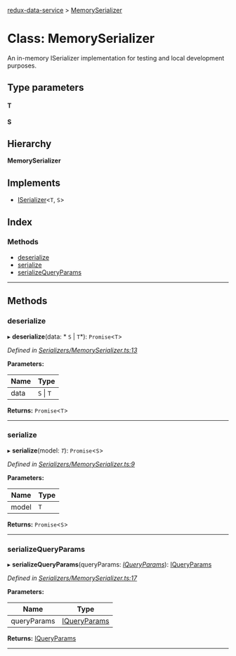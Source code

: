 [redux-data-service](../README.md) > [MemorySerializer](../classes/memoryserializer.md)

# Class: MemorySerializer

An in-memory ISerializer implementation for testing and local development purposes.

## Type parameters
#### T 
#### S 
## Hierarchy

**MemorySerializer**

## Implements

* [ISerializer](../interfaces/iserializer.md)<`T`, `S`>

## Index

### Methods

* [deserialize](memoryserializer.md#deserialize)
* [serialize](memoryserializer.md#serialize)
* [serializeQueryParams](memoryserializer.md#serializequeryparams)

---

## Methods

<a id="deserialize"></a>

###  deserialize

▸ **deserialize**(data: * `S` &#124; `T`*): `Promise`<`T`>

*Defined in [Serializers/MemorySerializer.ts:13](https://github.com/Rediker-Software/redux-data-service/blob/10d4d79/src/Serializers/MemorySerializer.ts#L13)*

**Parameters:**

| Name | Type |
| ------ | ------ |
| data |  `S` &#124; `T`|

**Returns:** `Promise`<`T`>

___
<a id="serialize"></a>

###  serialize

▸ **serialize**(model: *`T`*): `Promise`<`S`>

*Defined in [Serializers/MemorySerializer.ts:9](https://github.com/Rediker-Software/redux-data-service/blob/10d4d79/src/Serializers/MemorySerializer.ts#L9)*

**Parameters:**

| Name | Type |
| ------ | ------ |
| model | `T` |

**Returns:** `Promise`<`S`>

___
<a id="serializequeryparams"></a>

###  serializeQueryParams

▸ **serializeQueryParams**(queryParams: *[IQueryParams](../interfaces/iqueryparams.md)*): [IQueryParams](../interfaces/iqueryparams.md)

*Defined in [Serializers/MemorySerializer.ts:17](https://github.com/Rediker-Software/redux-data-service/blob/10d4d79/src/Serializers/MemorySerializer.ts#L17)*

**Parameters:**

| Name | Type |
| ------ | ------ |
| queryParams | [IQueryParams](../interfaces/iqueryparams.md) |

**Returns:** [IQueryParams](../interfaces/iqueryparams.md)

___

